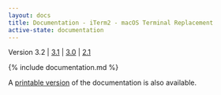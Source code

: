 ```yaml
---
layout: docs
title: Documentation - iTerm2 - macOS Terminal Replacement
active-state: documentation
---
```

<div class="version-selector">
Version 3.2 | <a href="/3.1/documentation.html">3.1</a> | <a href="/3.0/documentation.html">3.0</a> | <a href="documentation/2.1/">2.1</a>
</div>

{% include documentation.md %}

A <a href="documentation-one-page.html">printable version</a> of the documentation is also available.
